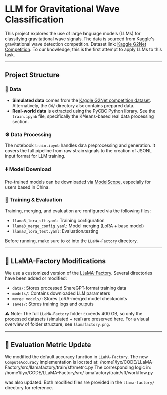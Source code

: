 # LLM for Gravitational Wave Classification

This project explores the use of large language models (LLMs) for classifying gravitational wave signals. The data is sourced from Kaggle's gravitational wave detection competition. Dataset link: [Kaggle G2Net Competition](https://www.kaggle.com/competitions/g2net-gravitational-wave-detection/data). To our knowledge, this is the first attempt to apply LLMs to this task.

---

## Project Structure

### 📁 Data

- **Simulated data** comes from the [Kaggle G2Net competition dataset](https://www.kaggle.com/competitions/g2net-gravitational-wave-detection/data). Alternatively, the `GW/` directory also contains prepared data.
- **Real-world data** is extracted using the PyCBC Python library. See the `train.ipynb` file, specifically the KMeans-based real data processing section.

### ⚙️ Data Processing

The notebook `train.ipynb` handles data preprocessing and generation. It covers the full pipeline from raw strain signals to the creation of JSONL input format for LLM training.

### ⬇️ Model Download

Pre-trained models can be downloaded via [ModelScope](https://www.modelscope.cn/home), especially for users based in China.

### 🧠 Training & Evaluation

Training, merging, and evaluation are configured via the following files:

- `llama3_lora_sft.yaml`: Training configuration
- `llama3_merge_config.yaml`: Model merging (LoRA + base model)
- `llama3_lora_test.yaml`: Evaluation/testing

Before running, make sure to `cd` into the `LLaMA-Factory` directory.

---

## 🔧 LLaMA-Factory Modifications

We use a customized version of the [LLaMA-Factory](https://zhuanlan.zhihu.com/p/695287607?utm_source=wechat_session&utm_medium=social&s_r=0). Several directories have been added or modified:

- `data/`: Stores processed ShareGPT-format training data
- `models/`: Contains downloaded LLM parameters
- `merge_models/`: Stores LoRA-merged model checkpoints
- `saves/`: Stores training logs and outputs

⚠️ Note: The full `LLaMA-Factory` folder exceeds 400 GB, so only the processed datasets (simulated + real) are preserved here. For a visual overview of folder structure, see `llamafactory.png`.

---

## 🧪 Evaluation Metric Update

We modified the default accuracy function in `LLaMA-Factory`. The new `ComputeAccuracy` implementation is located at:
/home1/lyx/CODE/LLaMA-Factory/src/llamafactory/train/sft/metric.py
The corresponding logic in:
/home1/lyx/CODE/LLaMA-Factory/src/llamafactory/train/sft/workflow.py

was also updated. Both modified files are provided in the `llama-factory/` directory for reference.




